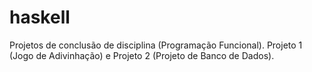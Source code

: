# haskell
Projetos de conclusão de disciplina (Programação Funcional). 
Projeto 1 (Jogo de Adivinhação) e Projeto 2 (Projeto de Banco de Dados). 
